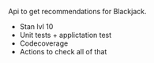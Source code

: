 Api to get recommendations for Blackjack.

- Stan lvl 10
- Unit tests + applictation test
- Codecoverage 
- Actions to check all of that
